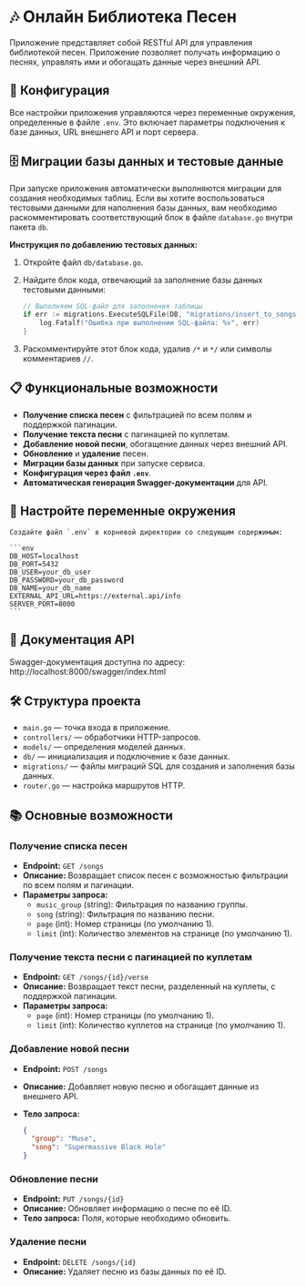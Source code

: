 # 🎶 Онлайн Библиотека Песен

Приложение представляет собой RESTful API для управления библиотекой песен. Приложение позволяет получать информацию о песнях, управлять ими и обогащать данные через внешний API.

## 🔧 Конфигурация

Все настройки приложения управляются через переменные окружения, определенные в файле `.env`. Это включает параметры подключения к базе данных, URL внешнего API и порт сервера.

## 🗄 Миграции базы данных и тестовые данные

При запуске приложения автоматически выполняются миграции для создания необходимых таблиц. Если вы хотите воспользоваться тестовыми данными для наполнения базы данных, вам необходимо раскомментировать соответствующий блок в файле `database.go` внутри пакета `db`.

**Инструкция по добавлению тестовых данных:**

1. Откройте файл `db/database.go`.
2. Найдите блок кода, отвечающий за заполнение базы данных тестовыми данными:

    ```go
    // Выполняем SQL-файл для заполнения таблицы
    if err := migrations.ExecuteSQLFile(DB, "migrations/insert_to_songs_table.sql"); err != nil {
        log.Fatalf("Ошибка при выполнении SQL-файла: %v", err)
    }
    ```

3. Раскомментируйте этот блок кода, удалив `/*` и `*/` или символы комментариев `//`.
   
## 📋 Функциональные возможности

- **Получение списка песен** с фильтрацией по всем полям и поддержкой пагинации.
- **Получение текста песни** с пагинацией по куплетам.
- **Добавление новой песни**, обогащение данных через внешний API.
- **Обновление** и **удаление** песен.
- **Миграции базы данных** при запуске сервиса.
- **Конфигурация через файл `.env`**.
- **Автоматическая генерация Swagger-документации** для API.

## 🚀 **Настройте переменные окружения**

    Создайте файл `.env` в корневой директории со следующим содержимым:

    ```env
    DB_HOST=localhost
    DB_PORT=5432
    DB_USER=your_db_user
    DB_PASSWORD=your_db_password
    DB_NAME=your_db_name
    EXTERNAL_API_URL=https://external.api/info
    SERVER_PORT=8000
    ```
## 📖 Документация API

Swagger-документация доступна по адресу: http://localhost:8000/swagger/index.html

## 🛠 Структура проекта

- `main.go` — точка входа в приложение.
- `controllers/` — обработчики HTTP-запросов.
- `models/` — определения моделей данных.
- `db/` — инициализация и подключение к базе данных.
- `migrations/` — файлы миграций SQL для создания и заполнения базы данных.
- `router.go` — настройка маршрутов HTTP.

## 📚 Основные возможности

### Получение списка песен

- **Endpoint:** `GET /songs`
- **Описание:** Возвращает список песен с возможностью фильтрации по всем полям и пагинации.
- **Параметры запроса:**
  - `music_group` (string): Фильтрация по названию группы.
  - `song` (string): Фильтрация по названию песни.
  - `page` (int): Номер страницы (по умолчанию 1).
  - `limit` (int): Количество элементов на странице (по умолчанию 1).

### Получение текста песни с пагинацией по куплетам

- **Endpoint:** `GET /songs/{id}/verse`
- **Описание:** Возвращает текст песни, разделенный на куплеты, с поддержкой пагинации.
- **Параметры запроса:**
  - `page` (int): Номер страницы (по умолчанию 1).
  - `limit` (int): Количество куплетов на странице (по умолчанию 1).

### Добавление новой песни

- **Endpoint:** `POST /songs`
- **Описание:** Добавляет новую песню и обогащает данные из внешнего API.
- **Тело запроса:**

    ```json
    {
      "group": "Muse",
      "song": "Supermassive Black Hole"
    }
    ```

### Обновление песни

- **Endpoint:** `PUT /songs/{id}`
- **Описание:** Обновляет информацию о песне по её ID.
- **Тело запроса:** Поля, которые необходимо обновить.

### Удаление песни

- **Endpoint:** `DELETE /songs/{id}`
- **Описание:** Удаляет песню из базы данных по её ID.
